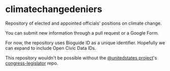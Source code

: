 climatechangedeniers
====================

Repository of elected and appointed officials' positions on climate change.

You can submit new information through a pull request or a Google Form.

For now, the repository uses Bioguide ID as a unique identifier. Hopefully we can expand to include Open Civic Data IDs.

This repository wouldn't be possible without the [@unitedstates project](http://www.theunitedstates.io)'s [congress-legislator](https://github.com/unitedstates/congress-legislators) repo.

